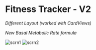 # Fitness Tracker - V2
 
 _Different Layout (worked with CardViews)_
 
 
 _New Basal Metabolic Rate formula_ 
 
 ![scrn1](https://user-images.githubusercontent.com/116511282/199548846-0955a677-81dc-48bf-acb7-4d6e35afe681.png)
 ![scrn2](https://user-images.githubusercontent.com/116511282/199548872-abf91772-1ce7-4ec9-b4f9-3b0a7958a98d.png)


